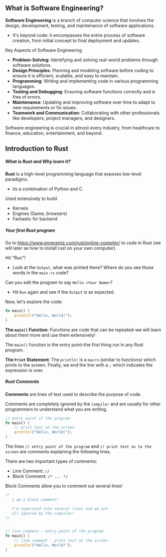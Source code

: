 ## What is Software Engineering?

**Software Engineering** is a branch of computer science that involves the design, development, testing, and maintenance of software applications.

-   It's beyond code: it encompasses the entire process of software creation, from initial concept to final deployment and updates.

Key Aspects of Software Engineering

-   **Problem-Solving**: Identifying and solving real-world problems through software solutions.
-   **Design Principles**: Planning and modeling software before coding to ensure it is efficient, scalable, and easy to maintain.
-   **Programming**: Writing and implementing code in various programming languages.
-   **Testing and Debugging**: Ensuring software functions correctly and is free of errors.
-   **Maintenance**: Updating and improving software over time to adapt to new requirements or fix issues.
-   **Teamwork and Communication**: Collaborating with other professionals like developers, project managers, and designers.

Software engineering is crucial in almost every industry, from healthcare to finance, education, entertainment, and beyond.

## Introduction to Rust

##### What is Rust and Why learn it?

**Rust** is a high-level programming language that exposes low-level paradigms.

-   its a combination of Python and C.

Used extensively to build

-   Kernels
-   Engines (Game, browsers)
-   Fantastic for backend

##### Your first Rust program

Go to https://www.programiz.com/rust/online-compiler/ to code in Rust (we will later se how to install rust on your own computer).

Hit "Run"!

-   Look at the `Output`, what was printed there? Where do you see those words in the `main.rs` code?

Can you edit the program to say `Hello <Your Name>`?

-   Hit `Run` again and see if the `Output` is as expected.

Now, let's explore the code:

```Rust
fn main() {
    println!("Hello, World!");
}
```

**The `main()` Function**:
Functions are code that can be repeated–we will learn about them more and use them extensively!

The `main()` function is the entry point–the first thing run in any Rust program.

**The `Print` Statement**:
The `println!` is a `macro` (similar to functions) which prints to the screen. Finally, we end the line with a `;` which indicates the expression is over.

##### Rust Comments

**Comments** are lines of text used to describe the purpose of code.

Comments are completely ignored by the `compiler` and are usually for other programmers to understand what you are writing.

```Rust
// entry point of the program
fn main() {
    // print text on the screen
    println!("Hello, World!");
}
```

The lines `// entry point of the program` and `// print text on to the screen` are comments explaining the following lines.

There are two important types of comments:

-   Line Comment: `//`
-   Block Comment: `/* ... */`

Block Comments allow you to comment out several lines!

```Rust
/*
   I am a block comment!

   I'm seperated into several lines and we are
   all ignored by the compiler!
*/


// line comment - entry point of the program
fn main() {
    // line comment - print text on the screen
    println!("Hello, World!");
}
```
